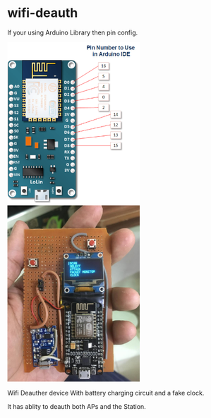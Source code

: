 # wifi-deauth
<p>If your using Arduino Library then pin config.</p>
<img src="image/Node_MCU_PIN.png" width="300">





<img src="image/Device.jpeg" width="300">
<div>
<p>Wifi Deauther device With battery charging circuit and a fake clock.</p>
<p>It has ablity to deauth both APs and the Station.</p>
</div>
